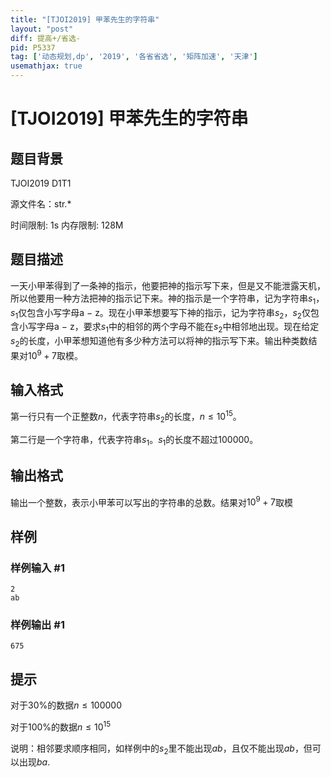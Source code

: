 ```yaml
---
title: "[TJOI2019] 甲苯先生的字符串"
layout: "post"
diff: 提高+/省选-
pid: P5337
tag: ['动态规划,dp', '2019', '各省省选', '矩阵加速', '天津']
usemathjax: true
---
```


# [TJOI2019] 甲苯先生的字符串
## 题目背景

TJOI2019 D1T1

源文件名：str.*

时间限制: 1s 内存限制: 128M 
## 题目描述

一天小甲苯得到了一条神的指示，他要把神的指示写下来，但是又不能泄露天机，所以他要用一种方法把神的指示记下来。神的指示是一个字符串，记为字符串$s_1$，$s_1$仅包含小写字母a − z。现在小甲苯想要写下神的指示，记为字符串$s_2$，$s_2$仅包含小写字母a − z，要求$s_1$中的相邻的两个字母不能在$s_2$中相邻地出现。现在给定$s_2$的长度，小甲苯想知道他有多少种方法可以将神的指示写下来。输出种类数结果对$10^9+7$取模。

## 输入格式

第一行只有一个正整数$n$，代表字符串$s_2$的长度，$n\le10^{15}$。 

第二行是一个字符串，代表字符串$s_1$。$s_1$的长度不超过$100000$。

## 输出格式

输出一个整数，表示小甲苯可以写出的字符串的总数。结果对$10^9+7$取模
## 样例

### 样例输入 #1
```
2
ab

```
### 样例输出 #1
```
675

```
## 提示

对于30%的数据$n\le100000$

对于100%的数据$n\le10^{15}$

说明：相邻要求顺序相同，如样例中的$s_2$里不能出现$ab$，且仅不能出现$ab$，但可以出现$ba$.
